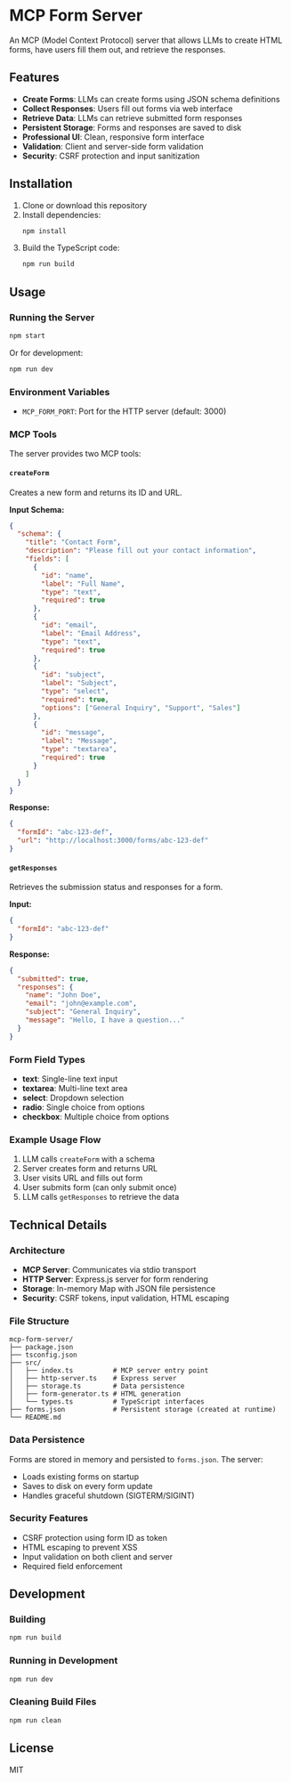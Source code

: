 # MCP Form Server

An MCP (Model Context Protocol) server that allows LLMs to create HTML forms, have users fill them out, and retrieve the responses.

## Features

- **Create Forms**: LLMs can create forms using JSON schema definitions
- **Collect Responses**: Users fill out forms via web interface
- **Retrieve Data**: LLMs can retrieve submitted form responses
- **Persistent Storage**: Forms and responses are saved to disk
- **Professional UI**: Clean, responsive form interface
- **Validation**: Client and server-side form validation
- **Security**: CSRF protection and input sanitization

## Installation

1. Clone or download this repository
2. Install dependencies:
   ```bash
   npm install
   ```
3. Build the TypeScript code:
   ```bash
   npm run build
   ```

## Usage

### Running the Server

```bash
npm start
```

Or for development:
```bash
npm run dev
```

### Environment Variables

- `MCP_FORM_PORT`: Port for the HTTP server (default: 3000)

### MCP Tools

The server provides two MCP tools:

#### `createForm`

Creates a new form and returns its ID and URL.

**Input Schema:**
```json
{
  "schema": {
    "title": "Contact Form",
    "description": "Please fill out your contact information",
    "fields": [
      {
        "id": "name",
        "label": "Full Name",
        "type": "text",
        "required": true
      },
      {
        "id": "email",
        "label": "Email Address",
        "type": "text",
        "required": true
      },
      {
        "id": "subject",
        "label": "Subject",
        "type": "select",
        "required": true,
        "options": ["General Inquiry", "Support", "Sales"]
      },
      {
        "id": "message",
        "label": "Message",
        "type": "textarea",
        "required": true
      }
    ]
  }
}
```

**Response:**
```json
{
  "formId": "abc-123-def",
  "url": "http://localhost:3000/forms/abc-123-def"
}
```

#### `getResponses`

Retrieves the submission status and responses for a form.

**Input:**
```json
{
  "formId": "abc-123-def"
}
```

**Response:**
```json
{
  "submitted": true,
  "responses": {
    "name": "John Doe",
    "email": "john@example.com",
    "subject": "General Inquiry",
    "message": "Hello, I have a question..."
  }
}
```

### Form Field Types

- **text**: Single-line text input
- **textarea**: Multi-line text area
- **select**: Dropdown selection
- **radio**: Single choice from options
- **checkbox**: Multiple choice from options

### Example Usage Flow

1. LLM calls `createForm` with a schema
2. Server creates form and returns URL
3. User visits URL and fills out form
4. User submits form (can only submit once)
5. LLM calls `getResponses` to retrieve the data

## Technical Details

### Architecture

- **MCP Server**: Communicates via stdio transport
- **HTTP Server**: Express.js server for form rendering
- **Storage**: In-memory Map with JSON file persistence
- **Security**: CSRF tokens, input validation, HTML escaping

### File Structure

```
mcp-form-server/
├── package.json
├── tsconfig.json
├── src/
│   ├── index.ts          # MCP server entry point
│   ├── http-server.ts    # Express server
│   ├── storage.ts        # Data persistence
│   ├── form-generator.ts # HTML generation
│   └── types.ts          # TypeScript interfaces
├── forms.json            # Persistent storage (created at runtime)
└── README.md
```

### Data Persistence

Forms are stored in memory and persisted to `forms.json`. The server:
- Loads existing forms on startup
- Saves to disk on every form update
- Handles graceful shutdown (SIGTERM/SIGINT)

### Security Features

- CSRF protection using form ID as token
- HTML escaping to prevent XSS
- Input validation on both client and server
- Required field enforcement

## Development

### Building

```bash
npm run build
```

### Running in Development

```bash
npm run dev
```

### Cleaning Build Files

```bash
npm run clean
```

## License

MIT
